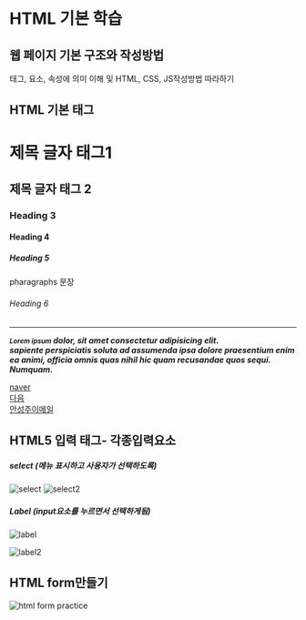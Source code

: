 # HTML 기본 학습

## 웹 페이지 기본 구조와 작성방법
태그, 요소, 속성에 의미 이해 및 HTML, CSS, JS작성방법 따라하기

## HTML 기본 태그
<!DOCTYPE html>
<html>
    <head>
        <title>HTML5+CSS Text</title>
    </head>
    <body>
        <h1>제목 글자 태그1</h1>
        <h2>제목 글자 태그 2</h2>
        <h3>Heading 3</h3>
        <h4>Heading 4</h4>
        <h5>Heading 5</h5>
        <p>pharagraphs 문장</p>
        <h6>Heading 6</h6>
        <hr>
        <p><i><b><small>Lorem ipsum</small> dolor, sit amet consectetur adipisicing elit. <br>
             sapiente perspiciatis soluta ad assumenda ipsa dolore praesentium enim ea animi, officia omnis quas nihil hic quam recusandae quos sequi. Numquam.</b></i></p>
   </body>
        

    
<a href= "https://www.naver.com">naver</a><br>
<a href= "https://www.daum.net">다음</a><br>
<a href ="mailto:tjdwn6459@naver.com">안성주이메일 </a><br>

    
</html>



## HTML5 입력 태그- 각종입력요소
##### select (메뉴 표시하고 사용자가 선택하도록) 
![select](https://user-images.githubusercontent.com/77951833/126258333-68fa3d05-a10d-4952-8192-1d7d831da041.png)
![select2](https://user-images.githubusercontent.com/77951833/126258347-3550be26-6e31-4374-8191-b8d78aa2100c.png)


##### Label (input요소를 누르면서 선택하게됨)
![label](https://user-images.githubusercontent.com/77951833/126258334-4dd30923-f6e2-43e1-934e-2b2ab067ebf6.png)

![label2](https://user-images.githubusercontent.com/77951833/126258349-92d5b614-9a24-43aa-9112-8ed828ad7793.png)
## HTML form만들기
![html form practice](https://user-images.githubusercontent.com/77951833/126257339-dd1c6b18-cb0c-467c-8809-c2b1ab387fb9.png)
